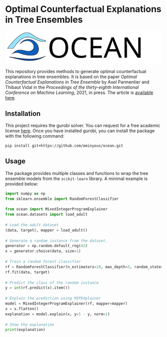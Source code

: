 # Optimal Counterfactual Explanations in Tree Ensembles

![Logo](logo.svg)

This repository provides methods to generate optimal counterfactual explanations in tree ensembles.
It is based on the paper *Optimal Counterfactual Explanations in Tree Ensemble* by Axel Parmentier and Thibaut Vidal in the *Proceedings of the thirty-eighth International Conference on Machine Learning*, 2021, in press. The article is [available here](http://proceedings.mlr.press/v139/parmentier21a/parmentier21a.pdf).

## Installation

This project requires the gurobi solver. You can request for a free academic license [here](https://www.gurobi.com/academia/academic-program-and-licenses/). Once you have installed gurobi, you can install the package with the following command:

```bash
pip install git+https://github.com/eminyous/ocean.git
```

## Usage

The package provides multiple classes and functions to wrap the tree ensemble models from the `scikit-learn` library. A minimal example is provided below:

```python
import numpy as np
from sklearn.ensemble import RandomForestClassifier

from ocean import MixedIntegerProgramExplainer
from ocean.datasets import load_adult

# Load the adult dataset
(data, target), mapper = load_adult()

# Generate a random instance from the dataset.
generator = np.random.default_rng(42)
x = generator.choice(data, size=1)

# Train a random forest classifier
rf = RandomForestClassifier(n_estimators=10, max_depth=3, random_state=42)
rf.fit(data, target)

# Predict the class of the random instance
y = int(rf.predict(x).item())

# Explain the prediction using MIPEXplainer
model = MixedIntegerProgramExplainer(rf, mapper=mapper)
x = x.flatten()
explanation = model.explain(x, y=1 - y, norm=1)

# Show the explanation
print(explanation)
```
